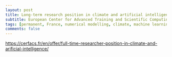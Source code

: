 ```yaml
---
layout: post
title: Long-term research position in climate and artificial intelligence (Toulouse, France)
subtitle: European Center for Advanced Training and Scientific Computing (Cerfacs)
tags: [permanent, France, numerical modelling, climate, machine learning]
comments: false
---
```

https://cerfacs.fr/en/offer/full-time-researcher-position-in-climate-and-arificial-intelligence/
